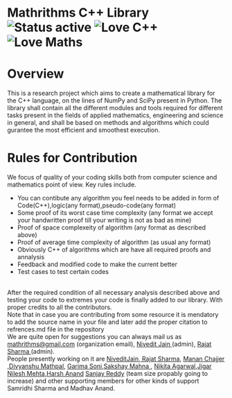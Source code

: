 # Mathrithms C++ Library ![Status active](https://img.shields.io/badge/Status-active%20development-2eb3c1.svg) ![Love C++](https://img.shields.io/badge/Love-C%2B%2B-red.svg) ![Love Maths](https://img.shields.io/badge/Love-maths-yellowgreen.svg)
# Overview
This is a research project which aims to create a mathematical library for the C++ language, on the lines of NumPy and SciPy present in Python. The library shall contain all the different modules and tools required for different tasks present in the fields of applied mathematics, engineering and science in general, and shall be based on methods and algorithms which could gurantee the most efficient and smoothest execution.
# Rules for Contribution
We focus of quality of your coding skills both from computer science and mathematics point of view. Key rules include.</br>
* You can contibute any algorithm you feel needs to be added in form of Code(C++),logic(any format),pseudo-code(any format)
* Some proof of its worst case time complexity (any format we accept your handwritten proof till your writing is not as bad as mine)
* Proof of space complexeity of algorithm (any format as described above)
* Proof of average time complexity of algorithm (as usual any format)
* Obviously C++ of algorithms which are have all required proofs and annalysis
* Feedback and modified code to make the current better
* Test cases to test certain codes
</br>
After the required condition of all necessary analysis described above and testing your code to extremes your code is finally added to our library. With proper credits to all the contributors. 
</br>
Note that in case you are contributing from some resource it is mendatory to add the source name in your file and later add the proper citation to refrences.md file in the repository
</br>
We are quite open for suggestions you can always mail us as <a href="mailto:mathrithms@gmail.com">mathrithms@gmail.com</a> (organization email), <a href="mailto:jain.22@iitj.ac.in">Nivedit Jain </a> (admin), <a href="mailto:sharma.30@iitj.ac.in"> Rajat Sharma </a> (admin).
</br>
People presently working on it are <a href="https://github.com/NiveditJain">NiveditJain</a>,<a href="https://github.com/rajat-99"> Rajat Sharma</a>, <a href="https://github.com/mananchhajer">Manan Chajjer</a> ,<a href="https://github.com/grtcoder">Divyanshu Mathpal</a>, <a href="https://github.com/Garima1089">Garima Soni</a>,<a href="https://github.com/SakshayMahna">Sakshay Mahna </a>, <a href="https://github.com/nk-ag">Nikita Agarwal</a>,<a href="https://github.com/Trishulya01">Jigar Nilesh Mehta</a>,<a href="https://github.com/harsh-not-haarsh">Harsh Anand</a> <a href="https://github.com/reddysanjay">Sanjay Reddy</a> (team size propably going to increase) and other supporting members for other kinds of support Samridhi Sharma and Madhav Anand.
